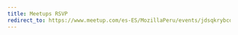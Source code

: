 ```yaml
---
title: Meetups RSVP
redirect_to: https://www.meetup.com/es-ES/MozillaPeru/events/jdsqkrybcdbkc/
---
```


